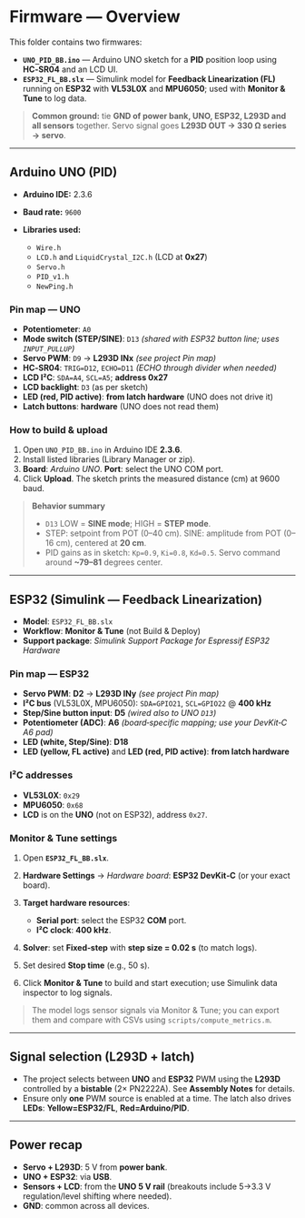 # Firmware — Overview

This folder contains two firmwares:

* **`UNO_PID_BB.ino`** — Arduino UNO sketch for a **PID** position loop using **HC‑SR04** and an LCD UI.
* **`ESP32_FL_BB.slx`** — Simulink model for **Feedback Linearization (FL)** running on **ESP32** with **VL53L0X** and **MPU6050**; used with **Monitor & Tune** to log data.

> **Common ground:** tie **GND of power bank, UNO, ESP32, L293D and all sensors** together. Servo signal goes **L293D OUT → 330 Ω series → servo**.

---

## Arduino UNO (PID)

* **Arduino IDE:** 2.3.6
* **Baud rate:** `9600`
* **Libraries used:**

  * `Wire.h`
  * `LCD.h` and `LiquidCrystal_I2C.h` (LCD at **0x27**)
  * `Servo.h`
  * `PID_v1.h`
  * `NewPing.h`

### Pin map — UNO

* **Potentiometer**: `A0`
* **Mode switch (STEP/SINE)**: `D13` *(shared with ESP32 button line; uses `INPUT_PULLUP`)*
* **Servo PWM**: `D9` → **L293D INx** *(see project Pin map)*
* **HC‑SR04**: `TRIG=D12`, `ECHO=D11` *(ECHO through divider when needed)*
* **LCD I²C**: `SDA=A4`, `SCL=A5`; **address 0x27**
* **LCD backlight**: `D3` (as per sketch)
* **LED (red, PID active)**: **from latch hardware** (UNO does not drive it)
* **Latch buttons**: **hardware** (UNO does not read them)

### How to build & upload

1. Open `UNO_PID_BB.ino` in Arduino IDE **2.3.6**.
2. Install listed libraries (Library Manager or zip).
3. **Board**: *Arduino UNO*. **Port**: select the UNO COM port.
4. Click **Upload**. The sketch prints the measured distance (cm) at 9600 baud.

> **Behavior summary**
>
> * `D13` LOW = **SINE mode**; HIGH = **STEP mode**.
> * STEP: setpoint from POT (0–40 cm). SINE: amplitude from POT (0–16 cm), centered at **20 cm**.
> * PID gains as in sketch: `Kp=0.9`, `Ki=0.8`, `Kd=0.5`. Servo command around **\~79–81** degrees center.

---

## ESP32 (Simulink — Feedback Linearization)

* **Model**: `ESP32_FL_BB.slx`
* **Workflow**: **Monitor & Tune** (not Build & Deploy)
* **Support package**: *Simulink Support Package for Espressif ESP32 Hardware*

### Pin map — ESP32

* **Servo PWM**: **D2** → **L293D INy** *(see project Pin map)*
* **I²C bus** (VL53L0X, MPU6050): `SDA=GPIO21`, `SCL=GPIO22` @ **400 kHz**
* **Step/Sine button input**: **D5** *(wired also to UNO `D13`)*
* **Potentiometer (ADC)**: **A6** *(board‑specific mapping; use your DevKit‑C A6 pad)*
* **LED (white, Step/Sine)**: **D18**
* **LED (yellow, FL active)** and **LED (red, PID active)**: **from latch hardware**

### I²C addresses

* **VL53L0X**: `0x29`
* **MPU6050**: `0x68`
* **LCD** is on the **UNO** (not on ESP32), address `0x27`.

### Monitor & Tune settings

1. Open **`ESP32_FL_BB.slx`**.
2. **Hardware Settings** → *Hardware board*: **ESP32 DevKit‑C** (or your exact board).
3. **Target hardware resources**:

   * **Serial port**: select the ESP32 **COM** port.
   * **I²C clock**: **400 kHz**.
4. **Solver**: set **Fixed‑step** with **step size = 0.02 s** (to match logs).
5. Set desired **Stop time** (e.g., 50 s).
6. Click **Monitor & Tune** to build and start execution; use Simulink data inspector to log signals.

> The model logs sensor signals via Monitor & Tune; you can export them and compare with CSVs using `scripts/compute_metrics.m`.

---

## Signal selection (L293D + latch)

* The project selects between **UNO** and **ESP32** PWM using the **L293D** controlled by a **bistable** (2× PN2222A). See **Assembly Notes** for details.
* Ensure only **one** PWM source is enabled at a time. The latch also drives **LEDs**: **Yellow=ESP32/FL**, **Red=Arduino/PID**.

---

## Power recap

* **Servo + L293D**: 5 V from **power bank**.
* **UNO + ESP32**: via **USB**.
* **Sensors + LCD**: from the **UNO 5 V rail** (breakouts include 5→3.3 V regulation/level shifting where needed).
* **GND**: common across all devices.

